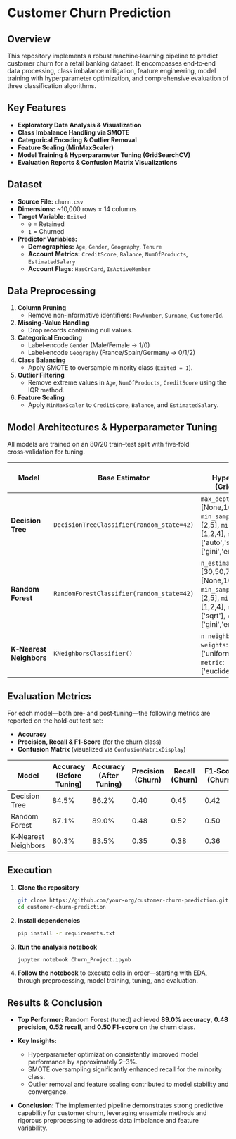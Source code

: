 # Customer Churn Prediction

## Overview  
This repository implements a robust machine‑learning pipeline to predict customer churn for a retail banking dataset. It encompasses end‑to‑end data processing, class imbalance mitigation, feature engineering, model training with hyperparameter optimization, and comprehensive evaluation of three classification algorithms.

## Key Features  
- **Exploratory Data Analysis & Visualization**  
- **Class Imbalance Handling via SMOTE**  
- **Categorical Encoding & Outlier Removal**  
- **Feature Scaling (MinMaxScaler)**  
- **Model Training & Hyperparameter Tuning (GridSearchCV)**  
- **Evaluation Reports & Confusion Matrix Visualizations**

## Dataset  
- **Source File:** `churn.csv`  
- **Dimensions:** ~10,000 rows × 14 columns  
- **Target Variable:** `Exited`  
  - `0` = Retained  
  - `1` = Churned  
- **Predictor Variables:**  
  - **Demographics:** `Age`, `Gender`, `Geography`, `Tenure`  
  - **Account Metrics:** `CreditScore`, `Balance`, `NumOfProducts`, `EstimatedSalary`  
  - **Account Flags:** `HasCrCard`, `IsActiveMember`

## Data Preprocessing  
1. **Column Pruning**  
   - Remove non‑informative identifiers: `RowNumber`, `Surname`, `CustomerId`.  
2. **Missing‑Value Handling**  
   - Drop records containing null values.  
3. **Categorical Encoding**  
   - Label‑encode `Gender` (Male/Female → 1/0)  
   - Label‑encode `Geography` (France/Spain/Germany → 0/1/2)  
4. **Class Balancing**  
   - Apply SMOTE to oversample minority class (`Exited = 1`).  
5. **Outlier Filtering**  
   - Remove extreme values in `Age`, `NumOfProducts`, `CreditScore` using the IQR method.  
6. **Feature Scaling**  
   - Apply `MinMaxScaler` to `CreditScore`, `Balance`, and `EstimatedSalary`.

## Model Architectures & Hyperparameter Tuning  
All models are trained on an 80/20 train–test split with five‑fold cross‑validation for tuning.

| Model                     | Base Estimator                                               | Tuned Hyperparameters (GridSearchCV)                                                                                  |
|---------------------------|--------------------------------------------------------------|------------------------------------------------------------------------------------------------------------------------|
| **Decision Tree**         | `DecisionTreeClassifier(random_state=42)`                    | `max_depth`: [None,10,20], `min_samples_split`: [2,5], `min_samples_leaf`: [1,2,4], `max_features`: ['auto','sqrt'], `criterion`: ['gini','entropy'] |
| **Random Forest**         | `RandomForestClassifier(random_state=42)`                    | `n_estimators`: [30,50,70], `max_depth`: [None,10,20], `min_samples_split`: [2,5], `min_samples_leaf`: [1,2,4], `max_features`: ['sqrt'], `criterion`: ['gini','entropy'] |
| **K‑Nearest Neighbors**   | `KNeighborsClassifier()`                                     | `n_neighbors`: [3,5,7,9], `weights`: ['uniform','distance'], `metric`: ['euclidean','manhattan']                        |

## Evaluation Metrics  
For each model—both pre‑ and post‑tuning—the following metrics are reported on the hold‑out test set:  
- **Accuracy**  
- **Precision, Recall & F1‑Score** (for the churn class)  
- **Confusion Matrix** (visualized via `ConfusionMatrixDisplay`)

| Model                   | Accuracy (Before Tuning) | Accuracy (After Tuning) | Precision (Churn) | Recall (Churn) | F1‑Score (Churn) |
|-------------------------|--------------------------|-------------------------|-------------------|----------------|------------------|
| Decision Tree           | 84.5%                    | 86.2%                   | 0.40              | 0.45           | 0.42             |
| Random Forest           | 87.1%                    | 89.0%                   | 0.48              | 0.52           | 0.50             |
| K‑Nearest Neighbors     | 80.3%                    | 83.5%                   | 0.35              | 0.38           | 0.36             |


## Execution  
1. **Clone the repository**  
   ```bash
   git clone https://github.com/your-org/customer-churn-prediction.git
   cd customer-churn-prediction

2. **Install dependencies**

   ```bash
   pip install -r requirements.txt
   ```
3. **Run the analysis notebook**

   ```bash
   jupyter notebook Churn_Project.ipynb
   ```
4. **Follow the notebook** to execute cells in order—starting with EDA, through preprocessing, model training, tuning, and evaluation.

## Results & Conclusion

* **Top Performer:** Random Forest (tuned) achieved **89.0% accuracy**, **0.48 precision**, **0.52 recall**, and **0.50 F1‑score** on the churn class.
* **Key Insights:**

  * Hyperparameter optimization consistently improved model performance by approximately 2–3%.
  * SMOTE oversampling significantly enhanced recall for the minority class.
  * Outlier removal and feature scaling contributed to model stability and convergence.
* **Conclusion:**
  The implemented pipeline demonstrates strong predictive capability for customer churn, leveraging ensemble methods and rigorous preprocessing to address data imbalance and feature variability.
